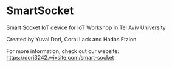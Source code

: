 # SmartSocket
Smart Socket IoT device for IoT Workshop in Tel Aviv University

Created by Yuval Dori, Coral Lack and Hadas Etzion


For more information, check out our website: https://dori3242.wixsite.com/smart-socket
